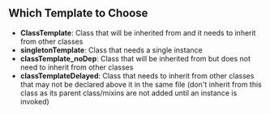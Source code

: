 ## Which Template to Choose ##

- **ClassTemplate**: Class that will be inherited from and it needs to inherit from other classes
- **singletonTemplate**: Class that needs a single instance
- **classTemplate_noDep**: Class that will be inherited from but does not need to inherit from other classes
- **classTemplateDelayed**: Class that needs to inherit from other classes that may not be declared above it in the same file (don't inherit from this class as its parent class/mixins are not added until an instance is invoked)
